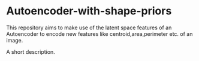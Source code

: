 # Autoencoder-with-shape-priors
This repository aims to make use of the latent space features of an Autoencoder to encode new features like centroid,area,perimeter etc. of an image.

A short description.
